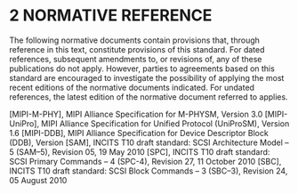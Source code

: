 # 2 NORMATIVE REFERENCE

The following normative documents contain provisions that, through reference in this text, constitute
provisions of this standard. For dated references, subsequent amendments to, or revisions of, any of these
publications do not apply. However, parties to agreements based on this standard are encouraged to
investigate the possibility of applying the most recent editions of the normative documents indicated. For
undated references, the latest edition of the normative document referred to applies.

[MIPI-M-PHY], MIPI Alliance Specification for M-PHYSM, Version 3.0
[MIPI-UniPro], MIPI Alliance Specification for Unified Protocol (UniProSM), Version 1.6
[MIPI-DDB], MIPI Alliance Specification for Device Descriptor Block (DDB), Version
[SAM], INCITS T10 draft standard: SCSI Architecture Model – 5 (SAM–5), Revision 05, 19 May 2010
[SPC], INCITS T10 draft standard: SCSI Primary Commands – 4 (SPC-4), Revision 27, 11 October 2010
[SBC], INCITS T10 draft standard: SCSI Block Commands – 3 (SBC–3), Revision 24, 05 August 2010